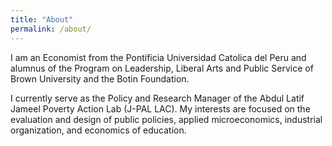 ```yaml
---
title: "About"
permalink: /about/
---
```


I am an Economist from the Pontificia Universidad Catolica del Peru and alumnus of the Program on Leadership, Liberal Arts and Public Service of Brown University and the Botin Foundation.

I currently serve as the Policy and Research Manager of the Abdul Latif Jameel Poverty Action Lab (J-PAL LAC). My interests are focused on the evaluation and design of public policies, applied microeconomics, industrial organization, and economics of education.
